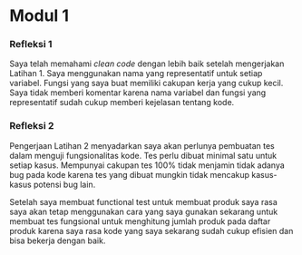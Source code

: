 # Modul 1
### Refleksi 1
Saya telah memahami *clean code* dengan lebih baik setelah mengerjakan Latihan 1. Saya menggunakan nama yang representatif untuk setiap variabel. Fungsi yang saya buat memiliki cakupan kerja yang cukup kecil. Saya tidak memberi komentar karena nama variabel dan fungsi yang representatif sudah cukup memberi kejelasan tentang kode.

### Refleksi 2
Pengerjaan Latihan 2 menyadarkan saya akan perlunya pembuatan tes dalam menguji fungsionalitas kode. Tes perlu dibuat minimal satu untuk setiap kasus. Mempunyai cakupan tes 100% tidak menjamin tidak adanya bug pada kode karena tes yang dibuat mungkin tidak mencakup kasus-kasus potensi bug lain.

Setelah saya membuat functional test untuk membuat produk saya rasa saya akan tetap menggunakan cara yang saya gunakan sekarang untuk membuat tes fungsional untuk menghitung jumlah produk pada daftar produk karena saya rasa kode yang saya sekarang sudah cukup efisien dan bisa bekerja dengan baik.
